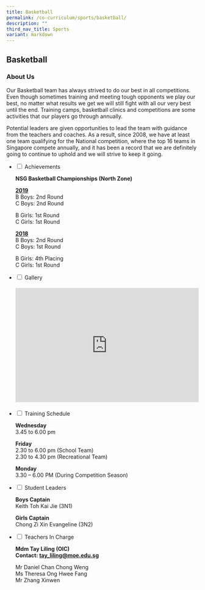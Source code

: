 ```yaml
---
title: Basketball
permalink: /co-curriculum/sports/basketball/
description: ""
third_nav_title: Sports
variant: markdown
---
```

## Basketball
### About Us
<p>Our Basketball team has always strived to do our best in all competitions. Even though sometimes training and meeting tough opponents we play our best, no matter what results we get we will still fight with all our very best until the end. Training camps, basketball clinics and competitions are some activities that our players go through annually.</p>
<p>Potential leaders are given opportunities to lead the team with guidance from the teachers and coaches. As a result, since 2008, we have at least one team qualifying for the National competition, where the top 16 teams in Singapore compete annually, and it has been a record that we are definitely going to continue to uphold and we will strive to keep it going.&nbsp;</p>
<ul class="jekyllcodex_accordion">
<li><input id="accordion3" type="checkbox"> <label for="accordion3">Achievements</label>
<div>
<p><strong>NSG Basketball Championships (North Zone)</strong></p>
<p><u><strong>2019<br></strong></u>B Boys: 2nd Round&nbsp;<br>C Boys: 2nd Round</p>
<p>B Girls: 1st Round <br>C Girls: 1st Round</p>
<p><u><strong>2018<br></strong></u>B Boys: 2nd Round&nbsp;<br>C Boys: 1st Round</p>
<p>B Girls: 4th Placing<br>C Girls: 1st Round</p>
</div>
</li>
<li><input id="accordion5" type="checkbox"> <label for="accordion5">Gallery</label>
<div>
<h4><center><iframe src="https://docs.google.com/presentation/d/e/2PACX-1vST3o-BkPU_2wDXqQ5Okosq6nMHzzdawABFrDT9RfeFNubw8JYuJJp-nssj8Dlwu4VdVFl0mfQJzEJe/embed?start=false&amp;loop=false&amp;delayms=5000" frameborder="0" width="480" height="299" allowfullscreen="true"></iframe></center></h4>
</div>
</li>
<li><input id="accordion6" type="checkbox"> <label for="accordion6">Training Schedule</label>
<div>
<p><strong>Wednesday</strong><br>3.45 to 6.00 pm</p>
<p><strong>Friday<br></strong>2.30 to 6.00 pm (School Team)<br>2.30 to 4.30 pm (Recreational Team)</p>
<p><strong>Monday<br></strong>3.30 – 6.00 PM (During Competition Season)</p>
</div>
</li>
<li><input id="accordion7" type="checkbox"> <label for="accordion7">Student Leaders</label>
<div>
<p><strong>Boys Captain<br></strong>Keith Toh Kai Jie (3N1)</p>
<p><strong>Girls Captain<br></strong>Chong Zi Xin Evangeline (3N2)</p>
</div>
</li>
<li><input id="accordion8" type="checkbox"> <label for="accordion8">Teachers In Charge</label>
<div>
<p><strong>Mdm Tay Liling (OIC)<br>Contact:&nbsp;<a href="mailto:tay_liling@moe.edu.sg" target="">tay_liling@moe.edu.sg</a></strong></p>
<p>Mr Daniel Chan Chong Weng<br>Ms Theresa Ong Hwee Fang<br>Mr Zhang Xinwen
</p>
</div>
</li>
</ul>